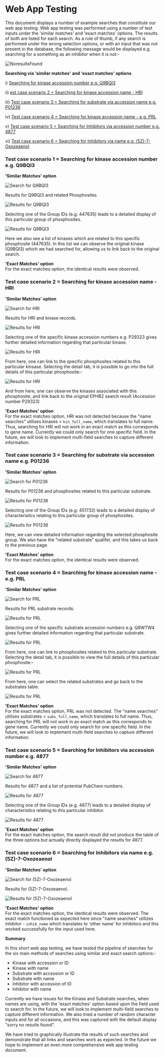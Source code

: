 # Web App Testing 

This document displays a number of example searches that constitute our web app testing. Web app testing was performed using a number of test inputs under the 'similar matches' and 'exact matches' options. The results of both are listed for each search. As a rule of thumb, if any search is performed under the wrong selection options, or with an input that was not present in the database, the following message would be displayed e.g. searching for a something as an inhibitor when it is not:-

![NoresultsFound](images/web_app_testing/notfound.png)

  **Searching via 'similar matches' and 'exact matches' options**

i) [Searching for kinase accession number e.g. Q9BQI3](web_app_testing.md#test-case-scenario-1--searching-for-kinase-accession-number-eg-q9bqi3)
 
ii) [est case scenario 2 = Searching for kinase accession name - HRI](web_app_testing.md#test-case-scenario-2--searching-for-kinase-accession-name---hri)

iii) [Test case scenario 3 = Searching for substrate via accession name e.g. P01236](web_app_testing.md#test-case-scenario-3--searching-for-substrate-via-accession-name-eg-p01236)

iv) [Test case scenario 4 = Searching for kinase accession name - e.g. PRL](web_app_testing.md#test-case-scenario-4--searching-for-kinase-accession-name---eg-prl)

v) [Test case scenario 5 = Searching for Inhibitors via accession number e.g. 4877](web_app_testing.md#test-case-scenario-5--searching-for-inhibitors-via-accession-number-eg-4877)
 
 vi) [Test case scenario 6 = Searching for Inhibitors via name e.g. (5Z)-7-Oxozeaenol](web_app_testing.md#test-case-scenario-6--searching-for-inhibitors-via-name-eg-5z-7-oxozeaenol)
 
 

### Test case scenario 1 = Searching for kinase accession number e.g. Q9BQI3

**'Similar Matches' option**

![Search for Q9BQI3](images/web_app_testing/Case1a.png)

Results for Q9BQI3 and related Phosphosites 

![Results for Q9BQI3](images/web_app_testing/Case1b.png)

Selecting one of the Group IDs (e.g. 447635) leads to a detailed display of this particular group of phosphosites. 

![Results for Q9BQI3](images/web_app_testing/Case1c.png)

Here we also see a list of kinases which are related to this specific phosphosite (447635). In this list we can observe the original kinase (Q9BQI3) which we had searched for, allowing us to link back to the original search. 

**'Exact Matches' option**
<br> For the exact matches option, the identical results were observed. 


### Test case scenario 2 = Searching for kinase accession name - HRI

**'Similar Matches' option**

![Search for HRI](images/web_app_testing/Case2a.png) 

Results for HRI and kinase records. 

![Results for HRI](images/web_app_testing/Case2b.png)

Selecting one of the specific kinase accession numbers e.g. P29323 gives further detailed information regarding that particular kinase. 

![Results for HRI](images/web_app_testing/Case2c.png)

From here, one can link to the specific phosphosites related to this particular kinsase. Selecting the detail tab, it is possible to go into the full details of this particular phosphosite:-
 
![Results for HRI](images/web_app_testing/Case2d.png)

And from here, one can observe the kinases associated with this phosphosite, and link back to the original EPHB2 search result (Accession number P29323)

**'Exact Matches' option**
<br> For the exact matches option, HRI was not detected because the "name searches" utilises kinases = `kin_full_name`, which translates to full name. Thus, searching for HRI will not work in an exact match as this corresponds to gene name. Currently we could only search for one specific field. In the future, we will look to implement multi-field searches to capture different information. 

### Test case scenario 3 = Searching for substrate via accession name e.g. P01236

**'Similar Matches' option**

![Search for P01236](images/web_app_testing/Case3a.png)
 
Results for P01236 and phosphosites related to this particular substrate.

![Results for P01236](images/web_app_testing/Case3b.png)

Selecting one of the Group IDs (e.g. 451732) leads to a detailed display of characterisitcs relating to this particular group of phosphosites. 

![Results for P01236](images/web_app_testing/Case3c.png)

Here, we can view detailed information regarding the selected phosphosite group. We also have the "related substrate" qualifer, and this takes us back to the previous page.  

**'Exact Matches' option**
<br> For the exact matches option, the identical results were observed. 

### Test case scenario 4 = Searching for kinase accession name - e.g. PRL

**'Similar Matches' option**

![Search for PRL](images/web_app_testing/Case4a.png) 

Results for PRL substrate records. 

![Results for PRL](images/web_app_testing/Case4b.png)

Selecting one of the specific substrate accession numbers e.g. Q8WTW4 gives further detailed information regarding that particular substrate. 

![Results for PRL](images/web_app_testing/Case4c.png)

From here, one can link to phosphosites related to this particular substrate. Selecting the detail tab, it is possible to view the full details of this particular phosphosite:-
 
![Results for PRL](images/web_app_testing/Case4d.png)

From here, one can select the related substrates and go back to the substrates table.

![Results for PRL](images/web_app_testing/Case4e.png)

**'Exact Matches' option**
<br> For the exact matches option, PRL was not detected. The "name searches" utilises substrates = `subs_full_name`, which translates to full name. Thus, searching for PRL will not work in an exact match as this corresponds to gene name. Currently we could only search for one specific field. In the future, we will look to implement multi-field searches to capture different information. 

### Test case scenario 5 = Searching for Inhibitors via accession number e.g. 4877

**'Similar Matches' option**

![Search for 4877](images/web_app_testing/Case5a.png)

Results for 4877 and a list of potential PubChem numbers. 

![Results for 4877](images/web_app_testing/Case5b.png)

Selecting one of the Group IDs (e.g. 4877) leads to a detailed display of characterisitcs relating to this particular inhibitor. 

![Results for 4877](images/web_app_testing/Case5c.png)

**'Exact Matches' option**
<br> For the exact matches option, the search result did not produce the table of the three options but actually directly displayed the resutls for 4877. 

 ### Test case scenario 6 = Searching for Inhibitors via name e.g. (5Z)-7-Oxozeaenol

**'Similar Matches' option**

![Search for (5Z)-7-Oxozeaenol](images/web_app_testing/Case6a.png)

Results for (5Z)-7-Oxozeaenol. 

![Results for (5Z)-7-Oxozeaenol](images/web_app_testing/Case6b.png)

**'Exact Matches' option**
<br> For the exact matches option, the identical results were observed. The exact match functioned as expected here since "name searches" utilizes inhibitor - `inhib_name` which translates to 'other name' for inhibitors and this worked successfully for the input used here. 

**Summary** 

In this short web app testing, we have tested the pipeline of searches for the six main methods of searches using similar and exact search options:-
- Kinase with accession or ID
- Kinase with name
- Substrate with accession or ID
- Substrate with name
- Inhibitor with accession of ID
- Inhibitor with name

Currently we have issues for the Kinase and Substrate searches, when names are using, with the 'exact matches' option based upon the field used to search for. In the future, we will look to implement multi-field searches to capture different information. We also tried a number of random character inputs and for all occasions, and this was captured with the default display "sorry no results found".

We have tried to graphically illustrate the results of such searches and demonstrate that all links and searches work as expected. In the future we hope to implement an even more comprehensive web app testing document. 


